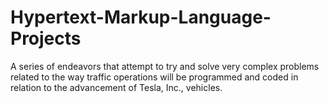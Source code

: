# Hypertext-Markup-Language-Projects
A series of endeavors that attempt to try and solve very complex problems related to the way traffic operations will be programmed and coded in relation to the advancement of Tesla, Inc.,  vehicles. 

